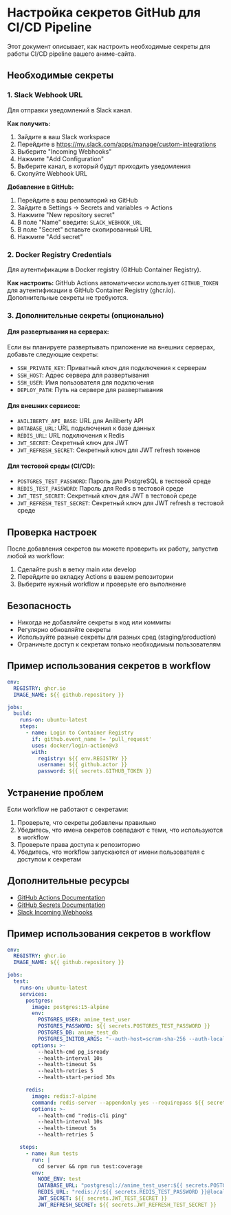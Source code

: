 # Настройка секретов GitHub для CI/CD Pipeline

Этот документ описывает, как настроить необходимые секреты для работы CI/CD pipeline вашего аниме-сайта.

## Необходимые секреты

### 1. Slack Webhook URL
Для отправки уведомлений в Slack канал.

**Как получить:**
1. Зайдите в ваш Slack workspace
2. Перейдите в https://my.slack.com/apps/manage/custom-integrations
3. Выберите "Incoming Webhooks"
4. Нажмите "Add Configuration"
5. Выберите канал, в который будут приходить уведомления
6. Скопуйте Webhook URL

**Добавление в GitHub:**
1. Перейдите в ваш репозиторий на GitHub
2. Зайдите в Settings → Secrets and variables → Actions
3. Нажмите "New repository secret"
4. В поле "Name" введите: `SLACK_WEBHOOK_URL`
5. В поле "Secret" вставьте скопированный URL
6. Нажмите "Add secret"

### 2. Docker Registry Credentials
Для аутентификации в Docker registry (GitHub Container Registry).

**Как настроить:**
GitHub Actions автоматически использует `GITHUB_TOKEN` для аутентификации в GitHub Container Registry (ghcr.io). Дополнительные секреты не требуются.

### 3. Дополнительные секреты (опционально)

#### Для развертывания на серверах:
Если вы планируете развертывать приложение на внешних серверах, добавьте следующие секреты:

- `SSH_PRIVATE_KEY`: Приватный ключ для подключения к серверам
- `SSH_HOST`: Адрес сервера для развертывания
- `SSH_USER`: Имя пользователя для подключения
- `DEPLOY_PATH`: Путь на сервере для развертывания

#### Для внешних сервисов:
- `ANILIBERTY_API_BASE`: URL для Aniliberty API
- `DATABASE_URL`: URL подключения к базе данных
- `REDIS_URL`: URL подключения к Redis
- `JWT_SECRET`: Секретный ключ для JWT
- `JWT_REFRESH_SECRET`: Секретный ключ для JWT refresh токенов

#### Для тестовой среды (CI/CD):
- `POSTGRES_TEST_PASSWORD`: Пароль для PostgreSQL в тестовой среде
- `REDIS_TEST_PASSWORD`: Пароль для Redis в тестовой среде
- `JWT_TEST_SECRET`: Секретный ключ для JWT в тестовой среде
- `JWT_REFRESH_TEST_SECRET`: Секретный ключ для JWT refresh в тестовой среде

## Проверка настроек

После добавления секретов вы можете проверить их работу, запустив любой из workflow:

1. Сделайте push в ветку main или develop
2. Перейдите во вкладку Actions в вашем репозитории
3. Выберите нужный workflow и проверьте его выполнение

## Безопасность

- Никогда не добавляйте секреты в код или коммиты
- Регулярно обновляйте секреты
- Используйте разные секреты для разных сред (staging/production)
- Ограничьте доступ к секретам только необходимым пользователям

## Пример использования секретов в workflow

```yaml
env:
  REGISTRY: ghcr.io
  IMAGE_NAME: ${{ github.repository }}

jobs:
  build:
    runs-on: ubuntu-latest
    steps:
      - name: Login to Container Registry
        if: github.event_name != 'pull_request'
        uses: docker/login-action@v3
        with:
          registry: ${{ env.REGISTRY }}
          username: ${{ github.actor }}
          password: ${{ secrets.GITHUB_TOKEN }}
```

## Устранение проблем

Если workflow не работают с секретами:

1. Проверьте, что секреты добавлены правильно
2. Убедитесь, что имена секретов совпадают с теми, что используются в workflow
3. Проверьте права доступа к репозиторию
4. Убедитесь, что workflow запускаются от имени пользователя с доступом к секретам

## Дополнительные ресурсы

- [GitHub Actions Documentation](https://docs.github.com/en/actions)
- [GitHub Secrets Documentation](https://docs.github.com/en/actions/security-guides/using-secrets-in-github-actions)
- [Slack Incoming Webhooks](https://api.slack.com/messaging/webhooks)
## Пример использования секретов в workflow

```yaml
env:
  REGISTRY: ghcr.io
  IMAGE_NAME: ${{ github.repository }}

jobs:
  test:
    runs-on: ubuntu-latest
    services:
      postgres:
        image: postgres:15-alpine
        env:
          POSTGRES_USER: anime_test_user
          POSTGRES_PASSWORD: ${{ secrets.POSTGRES_TEST_PASSWORD }}
          POSTGRES_DB: anime_test_db
          POSTGRES_INITDB_ARGS: "--auth-host=scram-sha-256 --auth-local=scram-sha-256"
        options: >-
          --health-cmd pg_isready
          --health-interval 10s
          --health-timeout 5s
          --health-retries 5
          --health-start-period 30s

      redis:
        image: redis:7-alpine
        command: redis-server --appendonly yes --requirepass ${{ secrets.REDIS_TEST_PASSWORD }}
        options: >-
          --health-cmd "redis-cli ping"
          --health-interval 10s
          --health-timeout 5s
          --health-retries 5

    steps:
      - name: Run tests
        run: |
          cd server && npm run test:coverage
        env:
          NODE_ENV: test
          DATABASE_URL: "postgresql://anime_test_user:${{ secrets.POSTGRES_TEST_PASSWORD }}@localhost:5432/anime_test_db"
          REDIS_URL: "redis://:${{ secrets.REDIS_TEST_PASSWORD }}@localhost:6379"
          JWT_SECRET: ${{ secrets.JWT_TEST_SECRET }}
          JWT_REFRESH_SECRET: ${{ secrets.JWT_REFRESH_TEST_SECRET }}
```